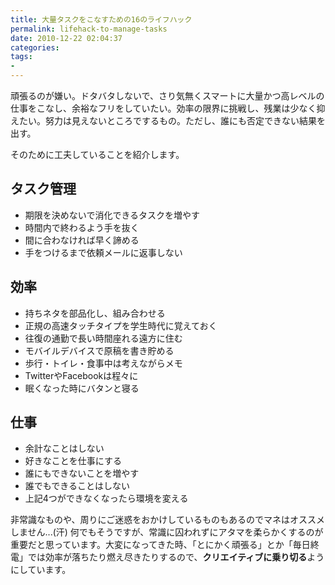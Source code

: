 ```yaml
---
title: 大量タスクをこなすための16のライフハック
permalink: lifehack-to-manage-tasks
date: 2010-12-22 02:04:37
categories: 
tags:
- 
---
```

頑張るのが嫌い。ドタバタしないで、さり気無くスマートに大量かつ高レベルの仕事をこなし、余裕なフリをしていたい。効率の限界に挑戦し、残業は少なく抑えたい。努力は見えないところでするもの。ただし、誰にも否定できない結果を出す。

そのために工夫していることを紹介します。
<!-- more -->

## タスク管理

- 期限を決めないで消化できるタスクを増やす
- 時間内で終わるよう手を抜く
- 間に合わなければ早く諦める
- 手をつけるまで依頼メールに返事しない

## 効率

- 持ちネタを部品化し、組み合わせる
- 正規の高速タッチタイプを学生時代に覚えておく
- 往復の通勤で長い時間座れる遠方に住む
- モバイルデバイスで原稿を書き貯める
- 歩行・トイレ・食事中は考えながらメモ
- TwitterやFacebookは程々に
- 眠くなった時にバタンと寝る

## 仕事

- 余計なことはしない
- 好きなことを仕事にする
- 誰にもできないことを増やす
- 誰でもできることはしない
- 上記4つができなくなったら環境を変える

非常識なものや、周りにご迷惑をおかけしているものもあるのでマネはオススメしません...(汗)
何でもそうですが、常識に囚われずにアタマを柔らかくするのが重要だと思っています。大変になってきた時、「とにかく頑張る」とか「毎日終電」では効率が落ちたり燃え尽きたりするので、**クリエイティブに乗り切る**ようにしています。